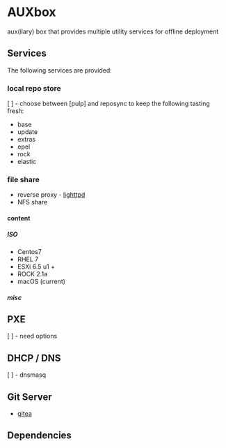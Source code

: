 # AUXbox
aux(ilary) box that provides multiple utility services for offline deployment

## Services

The following services are provided:

### local repo store

[ ] - choose between [pulp] and reposync to keep the following tasting fresh:

* base
* update
* extras
* epel
* rock
* elastic

### file share

* reverse proxy - [lighttpd](https://www.lighttpd.net/)
* NFS share

#### content

##### ISO
* Centos7
* RHEL 7
* ESXi 6.5 u1 +
* ROCK 2.1a
* macOS (current)

##### misc





## PXE 

[ ] - need options

## DHCP / DNS

[ ] - dnsmasq


## Git Server

* [gitea](gitea.io)



## Dependencies

